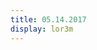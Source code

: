 ```yaml
---
title: 05.14.2017
display: lor3m
---
```


<div id="container"></div>
<script src="../js/three.js"></script>
<script src="../js/controls/OrbitControls.js"></script>
<script src="../js/controls/DeviceOrientationControls.js"></script>


<script src="../js/utils/dat.gui.min.js"></script>
<script src="../js/loaders/PLYLoader.js"></script>
<script src="../js/effects/StereoEffect.js"></script>

<script src="../js/Detector.js"></script>
<script src="../js/stats.min.js"></script>

<script id="vertexShader" type="x-shader/x-vertex">
    precision highp float;

    uniform float sineTime;
    uniform float range;

    uniform mat4 modelViewMatrix;
    uniform mat4 projectionMatrix;

    attribute vec3 position;
    attribute vec3 offset;
    attribute vec4 color;
    attribute vec4 orientationStart;
    attribute vec4 orientationEnd;

    varying vec3 vPosition;
    varying vec4 vColor;
    varying float distFromCenter;

    void main(){
        vPosition = 10.0*offset +  position;
        vec4 orientation = vec4(offset,1);
        vec3 vcV = cross(orientation.xyz, vPosition);
        vPosition = vcV * (2.0 * orientation.w) + (cross(orientation.xyz, vcV) * 2.0 + vPosition);

        vColor = color;

        distFromCenter = length(position.xyz);
        gl_Position = projectionMatrix * modelViewMatrix * vec4( vPosition, 1.0 );
    }
</script>

<script id="fragmentShader" type="x-shader/x-fragment">

    precision highp float;

    uniform float time;

    varying vec3 vPosition;
    varying vec4 vColor;
    varying float distFromCenter;

    void main() {

        float x = length( vPosition ) * 4.0;
        gl_FragColor = vColor;
    }
</script>

<script src="../js/day5.js"></script>
